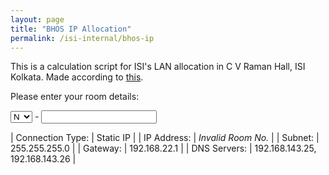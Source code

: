 ```yaml
---
layout: page
title: "BHOS IP Allocation"
permalink: /isi-internal/bhos-ip
---
```


<script>
    function calc(side, floor, room) {
        if (floor < 0 || floor > 3) return 0;
        switch (side) {
            case 20: // North
                return side + floor * 16 + room;
            case 90: // East
                return side + floor * 10 + room;
            case 130: // West
                return side + floor * 10 + room;
            case 170: // South
                return side + floor * 16 + room;
            default:
                return 0;
        }
    }

    function update() {
        if (document.getElementById("room").value.length != 3 || document.getElementById("room").value == 0) {
            document.getElementById("ip").innerHTML = "<i>Invalid Room No.</i>";
            return;
        }

        var side = document.getElementById("side").value / 1;
        var floor = Math.floor(document.getElementById("room").value / 100);
        var room = document.getElementById("room").value % 100;

        var r = calc(side, floor, room)

        document.getElementById("ip").innerHTML = (r ? "192.168.22." + r : "<i>Invalid Room No.</i>");
    }
</script>

This is a calculation script for ISI's LAN allocation in C V Raman Hall, ISI Kolkata.
Made according to [this](http://www.isical.ac.in/~cssc/IP_Pattern_For_Boys_Hostel.pdf).

Please enter your room details:

<select id="side" onchange="update()">
  <option value="20" selected="selected">N</option>
  <option value="90">E</option>
  <option value="130">W</option>
  <option value="170">S</option>
</select>
-
<input type="number" length="3" id="room"  oninput="update()"/>

| Connection Type:  | Static IP                                     |
| IP Address:       | <span id="ip"><i>Invalid Room No.</i></span>  |
| Subnet:           | 255.255.255.0                                 |
| Gateway:          | 192.168.22.1                                  |
| DNS Servers:      | 192.168.143.25, 192.168.143.26                |
